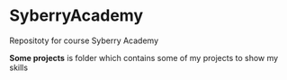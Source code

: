 # SyberryAcademy
Repositoty for course Syberry Academy

**Some projects** is folder which contains some of my projects to show my skills
